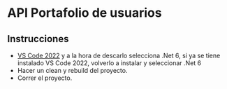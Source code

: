 # API Portafolio de usuarios
## Instrucciones

- [VS Code 2022](https://visualstudio.microsoft.com/es/vs/) y a la hora de descarlo selecciona .Net 6, si ya se tiene instalado VS Code 2022, volverlo a instalar y seleccionar .Net 6
- Hacer un clean y rebuild del proyecto.
- Correr el proyecto.

